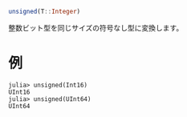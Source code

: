 ```julia
unsigned(T::Integer)
```

整数ビット型を同じサイズの符号なし型に変換します。

# 例

```jldoctest
julia> unsigned(Int16)
UInt16
julia> unsigned(UInt64)
UInt64
```
